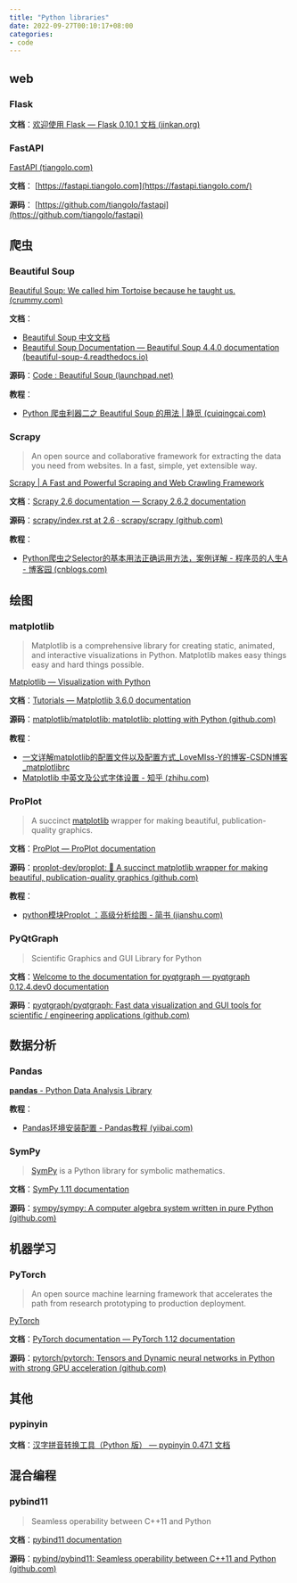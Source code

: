 ```yaml
---
title: "Python libraries"
date: 2022-09-27T00:10:17+08:00
categories:
- code
---
```


## web

### Flask

**文档**：[欢迎使用 Flask — Flask 0.10.1 文档 (jinkan.org)](http://docs.jinkan.org/docs/flask/index.html)

### FastAPI

[FastAPI (tiangolo.com)](https://fastapi.tiangolo.com/zh/)

**文档**： [https://fastapi.tiangolo.com](https://fastapi.tiangolo.com/)

**源码**： [https://github.com/tiangolo/fastapi](https://github.com/tiangolo/fastapi)

## 爬虫

### Beautiful Soup

[Beautiful Soup: We called him Tortoise because he taught us. (crummy.com)](https://www.crummy.com/software/BeautifulSoup/)

**文档**：

- [Beautiful Soup 中文文档](https://beautifulsoup.cn/)
- [Beautiful Soup Documentation — Beautiful Soup 4.4.0 documentation (beautiful-soup-4.readthedocs.io)](https://beautiful-soup-4.readthedocs.io/en/latest/)

**源码**：[Code : Beautiful Soup (launchpad.net)](https://code.launchpad.net/beautifulsoup)

**教程**：

- [Python 爬虫利器二之 Beautiful Soup 的用法 | 静觅 (cuiqingcai.com)](https://cuiqingcai.com/1319.html)

### Scrapy

> An open source and collaborative framework for extracting the data you need from websites. In a fast, simple, yet extensible way.

[Scrapy | A Fast and Powerful Scraping and Web Crawling Framework](https://scrapy.org/)

**文档**：[Scrapy 2.6 documentation — Scrapy 2.6.2 documentation](https://docs.scrapy.org/en/latest/)

**源码**：[scrapy/index.rst at 2.6 · scrapy/scrapy (github.com)](https://github.com/scrapy/scrapy/blob/2.6/docs/index.rst)

**教程**：

- [Python爬虫之Selector的基本用法正确运用方法，案例详解 - 程序员的人生A - 博客园 (cnblogs.com)](https://www.cnblogs.com/chengxuyuanaa/p/12981212.html)

## 绘图

### matplotlib

> Matplotlib is a comprehensive library for creating static, animated, and interactive visualizations in Python. Matplotlib makes easy things easy and hard things possible.

[Matplotlib — Visualization with Python](https://matplotlib.org/)

**文档**：[Tutorials — Matplotlib 3.6.0 documentation](https://matplotlib.org/stable/tutorials/index)

**源码**：[matplotlib/matplotlib: matplotlib: plotting with Python (github.com)](https://github.com/matplotlib/matplotlib)

**教程**：

- [一文详解matplotlib的配置文件以及配置方式_LoveMIss-Y的博客-CSDN博客_matplotlibrc](https://blog.csdn.net/qq_27825451/article/details/82732675)
- [Matplotlib 中英文及公式字体设置 - 知乎 (zhihu.com)](https://zhuanlan.zhihu.com/p/118601703)

### ProPlot

> A succinct [matplotlib](https://matplotlib.org/) wrapper for making beautiful, publication-quality graphics.

**文档**：[ProPlot — ProPlot documentation](https://proplot.readthedocs.io/en/latest/)

**源码**：[proplot-dev/proplot: 🎨 A succinct matplotlib wrapper for making beautiful, publication-quality graphics (github.com)](https://github.com/proplot-dev/proplot)

**教程**：

- [python模块Proplot ：高级分析绘图 - 简书 (jianshu.com)](https://www.jianshu.com/p/79b1d3367491)

### PyQtGraph

> Scientific Graphics and GUI Library for Python

**文档**：[Welcome to the documentation for pyqtgraph — pyqtgraph 0.12.4.dev0 documentation](https://pyqtgraph.readthedocs.io/en/latest/)

**源码**：[pyqtgraph/pyqtgraph: Fast data visualization and GUI tools for scientific / engineering applications (github.com)](https://github.com/pyqtgraph/pyqtgraph)

## 数据分析

### Pandas

[**pandas** - Python Data Analysis Library](https://pandas.pydata.org/)

**教程**：

- [Pandas环境安装配置 - Pandas教程 (yiibai.com)](https://www.yiibai.com/pandas/python_pandas_environment_setup.html)

### SymPy

> [SymPy](https://sympy.org/) is a Python library for symbolic mathematics.

**文档**：[SymPy 1.11 documentation](https://docs.sympy.org/latest/index.html#)

**源码**：[sympy/sympy: A computer algebra system written in pure Python (github.com)](https://github.com/sympy/sympy)

## 机器学习

### PyTorch

> An open source machine learning framework that accelerates the path from research prototyping to production deployment.

[PyTorch](https://pytorch.org/)

**文档**：[PyTorch documentation — PyTorch 1.12 documentation](https://pytorch.org/docs/stable/index.html)

**源码**：[pytorch/pytorch: Tensors and Dynamic neural networks in Python with strong GPU acceleration (github.com)](https://github.com/pytorch/pytorch)

## 其他

### pypinyin

**文档**：[汉字拼音转换工具（Python 版） — pypinyin 0.47.1 文档](https://pypinyin.readthedocs.io/zh_CN/master/index.html)

## 混合编程

### pybind11

> Seamless operability between C++11 and Python

**文档**：[pybind11 documentation](https://pybind11.readthedocs.io/en/stable/)

**源码**：[pybind/pybind11: Seamless operability between C++11 and Python (github.com)](https://github.com/pybind/pybind11)
